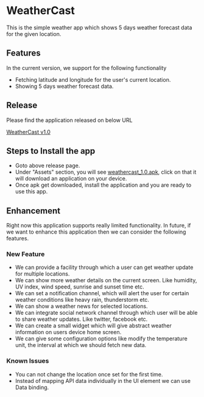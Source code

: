 # WeatherCast
This is the simple weather app which shows 5 days weather forecast data for the given location.

## Features

In the current version, we support for the following functionality
                                                    
- Fetching latitude and longitude for the user's current location.
- Showing 5 days weather forecast data.

## Release

Please find the application released on below URL

[WeatherCast v1.0](https://github.com/shrikantchaudhari/WeatherCast/releases/tag/WeatherCast_1.0)

## Steps to Install the app

- Goto above release page.
- Under "Assets" section, you will see [weathercast_1.0.apk](https://github.com/shrikantchaudhari/WeatherCast/releases/download/WeatherCast_1.0/weathercast_1.0.apk), click on that it will download an application on your device.
- Once apk get downloaded, install the application and you are ready to use this app.

##  Enhancement
Right now this application supports really limited functionality. In future, if we want to enhance this application then we can consider the following features.

### New Feature
- We can provide a facility through which a user can get weather update for multiple locations.
- We can show more weather details on the current screen. Like humidity, UV index, wind speed, sunrise and sunset time etc.
- We can set a notification channel, which will alert the user for certain weather conditions like heavy rain, thunderstorm etc.
- We can show a weather news for selected locations.
- We can integrate social network channel through which user will be able to share weather updates. Like twitter, facebook etc.
- We can create a small widget which will give abstract weather information on users device home screen.
- We can give some configuration options like modify the temperature unit, the interval at which we should fetch new data.

### Known Issues
- You can not change the location once set for the first time.
- Instead of mapping API data individually in the UI element we can use Data binding.